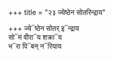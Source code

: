 +++
title = "२३ ज्येष्ठेन सोतरिन्द्राय"

+++
ज्ये᳓ष्ठेन सोतर् इ᳓न्द्राय  
सो᳓मं वीरा᳓य शक्रा᳓य  
भ᳓रा पि᳓बन् न᳓रियाय